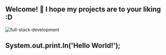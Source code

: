 <!-- <img align="center" src="https://github.com/nicolasbncruz/nicolasbncruz/blob/master/banner.png"/> -->
## Welcome! 👋 I hope my projects are to your liking :D
<span style="align:center">![full-stack-development](https://user-images.githubusercontent.com/24864482/111586408-c8dd8a80-878e-11eb-94c8-483e2962a667.gif)</span>
## System.out.print.ln('Hello World!');
